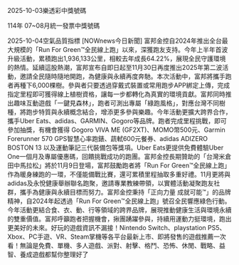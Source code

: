 
2025-10-03樂透彩中獎號碼

                                
114年 07~08月統一發票中獎號碼
                             
2025-10-04空氣品質指標
                              [NOWnews今日新聞] 富邦金控自2024年推出全台最大規模的「Run For Green™全民線上跑」以來，深獲跑友支持。今年上半年首波升級活動，累積跑出1,936,133公里，相較去年成長64.22%，展現全民守護環境的熱情。延續這股熱潮，富邦宣布自即日起至11月30日再度推出2025年第二波活動，邀請全民隨時隨地開跑，為健康與永續再度奔馳。本次活動中，富邦將攜手跑者再種下6,000棵樹。參與者只要透過穿戴式裝置或常用跑步APP綁定上傳，完成指定里程即可獲得線上植樹資格，讓每一步都轉化為真實的環境貢獻。富邦同時推出趣味互動遊戲「一鍵見森林」，跑者可測出專屬「綠跑風格」，對應台灣不同樹種，將跑步特質與永續概念結合，增添更多參與樂趣。今年活動更擴大跨界合作，攜手Uber Eats、adidas、GARMIN、Gogoro等品牌。跑者完成里程挑戰，即可參加抽獎，有機會獲得 Gogoro VIVA ME (GF2XT)、MOMO幣500元、Garmin Forerunner 570 GPS智慧心率跑錶、蔬軾600元餐券、adidas ADIZERO BOSTON 13 以及運動筆記三代裝備包等獎項。Uber Eats更提供免費體驗Uber One一個月及專屬優惠碼，回饋挑戰成功的跑團。富邦金控長期贊助的「台灣米倉田中馬拉松」將於11月9日登場，富邦鼓勵跑者將「Run For Green™全民線上跑」作為暖身練跑的一環，不僅能備戰比賽，還可累積里程抽取多重好禮。11月更將與adidas及永悅健康舉辦聯名跑聚，邀請專業教練帶領，以實體活動凝聚跑友社群，攜手為健康與永續目標而努力。富邦金控秉持「正向力量 成就可能™」的品牌精神，自2024年起透過「Run For Green™全民線上跑」號召全民響應綠色行動。今年活動更結合食、衣、動、行等領域的跨界品牌，展現推動健康生活與環境永續的雙重價值。富邦呼籲跑者把握機會，揪團踴躍參與，持續用運動力挺環境，跑出更美好的未來。好玩的遊戲資訊不漏接！Nintendo Switch、playstation PS5、Xbox、PC手遊、VR、Steam掌機等各平台最新上市、即將發售的遊戲推薦一次看！無論是免費、單機、多人遊戲、派對、射擊、格鬥、恐怖、休閒、戰略、益智、養成遊戲都幫你整理好了